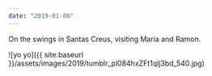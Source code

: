 ```yaml
---
date: "2019-01-08"
---
```


On the swings in Santas Creus, visiting Maria and Ramon.

![yo yo]({{ site.baseurl }}/assets/images/2019/tumblr_pl084hxZFt1qlj3bd_540.jpg)

